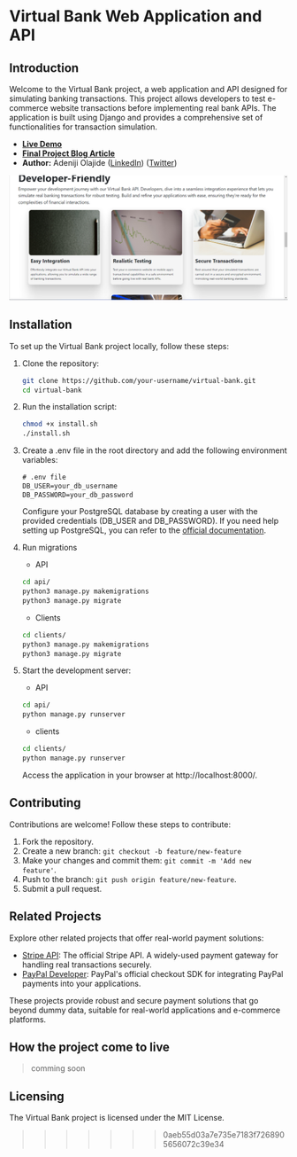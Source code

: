 # Virtual Bank Web Application and API

## Introduction

Welcome to the Virtual Bank project, a web application and API designed for simulating banking transactions. This project allows developers to test e-commerce website transactions before implementing real bank APIs. The application is built using Django and provides a comprehensive set of functionalities for transaction simulation.

- [**Live Demo**](http://www.virtualbank.tech/)
- [**Final Project Blog Article**](#)
- **Author:** Adeniji Olajide ([LinkedIn](https://www.linkedin.com/in/olajide-adeniji-0286a32a2/)) ([Twitter](https://twitter.com/Goldenthrust3))

![Virtual Bank](screenshot/landing-page.png)

## Installation

To set up the Virtual Bank project locally, follow these steps:

1. Clone the repository:
   ```bash
   git clone https://github.com/your-username/virtual-bank.git
   cd virtual-bank
   ```
2. Run the installation script:
    ```bash
    chmod +x install.sh
    ./install.sh
    ```
3. Create a .env file in the root directory and add the following environment variables:
    ```dotenv
    # .env file
    DB_USER=your_db_username
    DB_PASSWORD=your_db_password
    ```
    Configure your PostgreSQL database by creating a user with the provided credentials (DB_USER and DB_PASSWORD).
    If you need help setting up PostgreSQL, you can refer to the [official documentation](https://www.postgresql.org/docs/current/tutorial-start.html).
4. Run migrations
    - API
    ```bash
    cd api/
    python3 manage.py makemigrations
    python3 manage.py migrate
    ```

    - Clients
    ```bash
    cd clients/
    python3 manage.py makemigrations
    python3 manage.py migrate
    ```
5. Start the development server:
    - API
    ```bash
    cd api/
    python manage.py runserver
    ```

    - clients
    ```bash
    cd clients/
    python manage.py runserver
    ```
    Access the application in your browser at http://localhost:8000/.

## Contributing
Contributions are welcome! Follow these steps to contribute:

1. Fork the repository.
2. Create a new branch: ``` git checkout -b feature/new-feature  ```
3. Make your changes and commit them: ``` git commit -m 'Add new feature' ```.
4. Push to the branch: ``` git push origin feature/new-feature ```.
5. Submit a pull request.

## Related Projects

Explore other related projects that offer real-world payment solutions:

- [Stripe API](https://stripe.com/docs/development/): The official Stripe API. A widely-used payment gateway for handling real transactions securely.
- [PayPal Developer](https://developer.paypal.com/): PayPal's official checkout SDK for integrating PayPal payments into your applications.

These projects provide robust and secure payment solutions that go beyond dummy data, suitable for real-world applications and e-commerce platforms.


## How the project come to live
> comming soon


## Licensing
The Virtual Bank project is licensed under the MIT License.

>>>>>>> 0aeb55d03a7e735e7183f7268905656072c39e34
